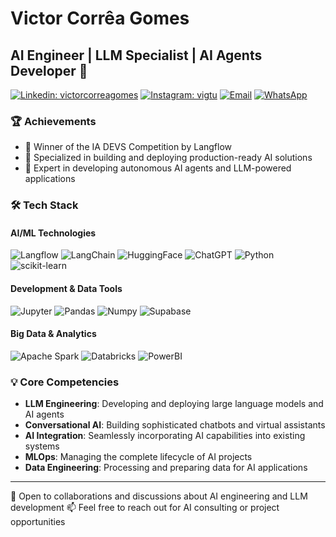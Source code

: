 # Victor Corrêa Gomes
## AI Engineer | LLM Specialist | AI Agents Developer 🤖

[![Linkedin: victorcorreagomes](https://img.shields.io/badge/-victorcorreagomes-0077B5?style=flat-square&logo=Linkedin&logoColor=white)](https://www.linkedin.com/in/victorcorreagomes/)
[![Instagram: vigtu](https://img.shields.io/badge/-@vigtu-E4405F?style=flat-square&logo=Instagram&logoColor=white)](https://www.instagram.com/vigtu/)
[![Email](https://img.shields.io/badge/-victor.cgomes@uvvnet.com.br-D14836?style=flat-square&logo=Gmail&logoColor=white)](mailto:victor.cgomes@uvvnet.com.br)
[![WhatsApp](https://img.shields.io/badge/Whatsapp-128c7e?&logo=whatsapp)](https://wa.me/5527997482360)

### 🏆 Achievements
- 🥇 Winner of the IA DEVS Competition by Langflow
- 🚀 Specialized in building and deploying production-ready AI solutions
- 🤖 Expert in developing autonomous AI agents and LLM-powered applications

### 🛠️ Tech Stack

#### AI/ML Technologies
![Langflow](https://img.shields.io/badge/langflow-000000?style=for-the-badge&logo=langflow&logoColor=white)
![LangChain](https://img.shields.io/badge/langchain-1C3C3C?style=for-the-badge&logo=langchain&logoColor=white)
![HuggingFace](https://img.shields.io/badge/-HuggingFace-FDEE21?style=for-the-badge&logo=HuggingFace&logoColor=black)
![ChatGPT](https://img.shields.io/badge/ChatGPT-74aa9c?style=for-the-badge&logo=openai&logoColor=white)
![Python](https://img.shields.io/badge/Python-FFD43B?style=for-the-badge&logo=python&logoColor=blue)
![scikit-learn](https://img.shields.io/badge/scikit_learn-F7931E?style=for-the-badge&logo=scikit-learn&logoColor=white)

#### Development & Data Tools
![Jupyter](https://img.shields.io/badge/Jupyter-F37626.svg?&style=for-the-badge&logo=Jupyter&logoColor=white)
![Pandas](https://img.shields.io/badge/Pandas-2C2D72?style=for-the-badge&logo=pandas&logoColor=white)
![Numpy](https://img.shields.io/badge/Numpy-777BB4?style=for-the-badge&logo=numpy&logoColor=white)
![Supabase](https://img.shields.io/badge/Supabase-181818?style=for-the-badge&logo=supabase&logoColor=white)

#### Big Data & Analytics
![Apache Spark](https://img.shields.io/badge/Apache_Spark-FFFFFF?style=for-the-badge&logo=apachespark&logoColor=#E35A16)
![Databricks](https://img.shields.io/badge/Databricks-FF3621?style=for-the-badge&logo=Databricks&logoColor=white)
![PowerBI](https://img.shields.io/badge/PowerBI-F2C811?style=for-the-badge&logo=Power%20BI&logoColor=white)

### 💡 Core Competencies
- **LLM Engineering**: Developing and deploying large language models and AI agents
- **Conversational AI**: Building sophisticated chatbots and virtual assistants
- **AI Integration**: Seamlessly incorporating AI capabilities into existing systems
- **MLOps**: Managing the complete lifecycle of AI projects
- **Data Engineering**: Processing and preparing data for AI applications
---

💼 Open to collaborations and discussions about AI engineering and LLM development
📫 Feel free to reach out for AI consulting or project opportunities
